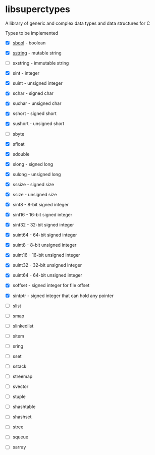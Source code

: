 # libsuperctypes
A library of generic and complex data types and data structures for C

Types to be implemented

- [x] [sbool](./include/sbool.h) - boolean 
- [x] [sstring](./include/sstring.h) - mutable string
- [ ] sxstring - immutable string
- [x] sint - integer
- [x] suint - unsigned integer
- [x] schar - signed char
- [x] suchar - unsigned char
- [x] sshort - signed short
- [x] sushort - unsigned short
- [ ] sbyte
- [x] sfloat
- [x] sdouble
- [x] slong - signed long
- [x] sulong - unsigned long
- [x] sssize - signed size
- [x] ssize - unsigned size
- [x] sint8 - 8-bit signed integer
- [x] sint16 - 16-bit signed integer
- [x] sint32 - 32-bit signed integer
- [x] suint64 - 64-bit signed integer
- [x] suint8 - 8-bit unsigned integer
- [x] suint16 - 16-bit unsigned integer
- [x] suint32 - 32-bit unsigned integer
- [x] suint64 - 64-bit unsigned integer
- [x] soffset - signed integer for file offset
- [x] sintptr - signed integer that can hold any pointer
- [ ] slist
- [ ] smap
- [ ] slinkedlist
- [ ] sitem
- [ ] sring
- [ ] sset
- [ ] sstack
- [ ] streemap
- [ ] svector
- [ ] stuple
- [ ] shashtable
- [ ] shashset
- [ ] stree
- [ ] squeue
- [ ] sarray


